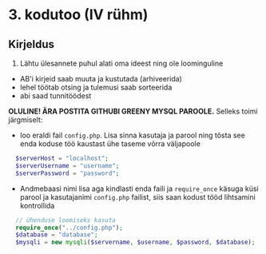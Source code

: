 # 3. kodutoo (IV rühm)

## Kirjeldus
1. Lähtu ülesannete puhul alati oma ideest ning ole loominguline
  * AB'i kirjeid saab muuta ja kustutada (arhiveerida)
  * lehel töötab otsing ja tulemusi saab sorteerida 
  * abi saad tunnitöödest 

**OLULINE! ÄRA POSTITA GITHUBI GREENY MYSQL PAROOLE.** Selleks toimi järgmiselt:
  * loo eraldi fail `config.php`. Lisa sinna kasutaja ja parool ning tõsta see enda koduse töö kaustast ühe taseme võrra väljapoole
```PHP
  $serverHost = "localhost";
  $serverUsername = "username";
  $serverPassword = "password";
```
  * Andmebaasi nimi lisa aga kindlasti enda faili ja `require_once` käsuga küsi parool ja kasutajanimi `config.php` failist, siis saan kodust tööd lihtsamini kontrollida
```PHP
  // ühenduse loomiseks kasuta
  require_once("../config.php");
  $database = "database";
  $mysqli = new mysqli($servername, $username, $password, $database);
```

